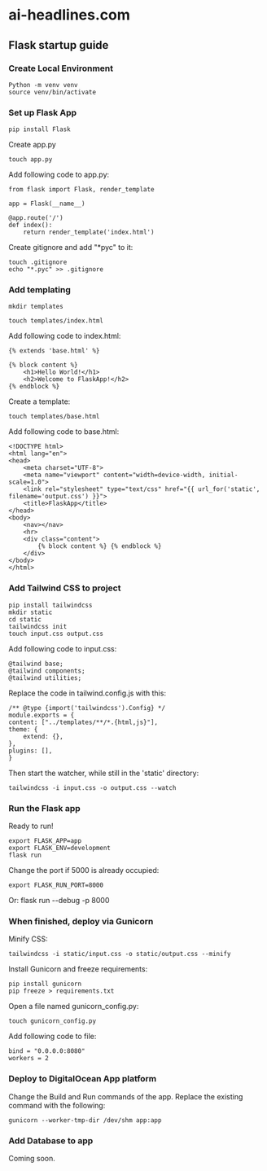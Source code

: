 # ai-headlines.com

## Flask startup guide

### Create Local Environment

    Python -m venv venv
    source venv/bin/activate

### Set up Flask App

    pip install Flask

Create app.py

    touch app.py

Add following code to app.py:

    from flask import Flask, render_template

    app = Flask(__name__)

    @app.route('/')
    def index():
        return render_template('index.html')

Create gitignore and add "*pyc" to it:

    touch .gitignore
    echo "*.pyc" >> .gitignore

### Add templating

    mkdir templates

    touch templates/index.html

Add following code to index.html:

    {% extends 'base.html' %}

    {% block content %}
        <h1>Hello World!</h1>
        <h2>Welcome to FlaskApp!</h2>
    {% endblock %}

Create a template:

    touch templates/base.html

Add following code to base.html:

    <!DOCTYPE html>
    <html lang="en">
    <head>
        <meta charset="UTF-8">
        <meta name="viewport" content="width=device-width, initial-scale=1.0">
        <link rel="stylesheet" type="text/css" href="{{ url_for('static', filename='output.css') }}">
        <title>FlaskApp</title>
    </head>
    <body>
        <nav></nav>
        <hr>
        <div class="content">
            {% block content %} {% endblock %} 
        </div>
    </body>
    </html>

### Add Tailwind CSS to project

    pip install tailwindcss
    mkdir static
    cd static
    tailwindcss init
    touch input.css output.css

Add following code to input.css:

    @tailwind base;
    @tailwind components;
    @tailwind utilities;

Replace the code in tailwind.config.js with this:

    /** @type {import('tailwindcss').Config} */
    module.exports = {
    content: ["../templates/**/*.{html,js}"],
    theme: {
        extend: {},
    },
    plugins: [],
    }

Then start the watcher, while still in the 'static' directory:

    tailwindcss -i input.css -o output.css --watch


### Run the Flask app
Ready to run!

    export FLASK_APP=app
    export FLASK_ENV=development
    flask run

Change the port if 5000 is already occupied: 

    export FLASK_RUN_PORT=8000

Or:
    flask run --debug -p 8000

### When finished, deploy via Gunicorn

Minify CSS:

    tailwindcss -i static/input.css -o static/output.css --minify

Install Gunicorn and freeze requirements:

    pip install gunicorn
    pip freeze > requirements.txt

Open a file named gunicorn_config.py:

    touch gunicorn_config.py

Add following code to file:

    bind = "0.0.0.0:8080"
    workers = 2

### Deploy to DigitalOcean App platform

Change the Build and Run commands of the app. Replace the existing command with the following:

    gunicorn --worker-tmp-dir /dev/shm app:app

### Add Database to app

Coming soon. 